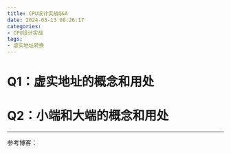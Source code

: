 ```yaml
---
title: CPU设计实战Q&A
date: 2024-03-13 08:26:17
categories:
- CPU设计实战
tags:
- 虚实地址转换
---
```




# Q1：虚实地址的概念和用处



# Q2：小端和大端的概念和用处









---

参考博客：


